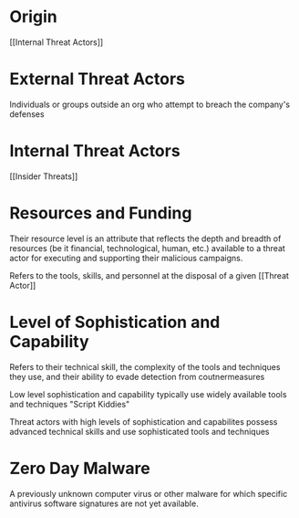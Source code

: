# Origin
[[Internal Threat Actors]]

# External Threat Actors

Individuals or groups outside an org who attempt to breach the company's defenses

# Internal Threat Actors

[[Insider Threats]]

# Resources and Funding

Their resource level is an attribute that reflects the depth and breadth of resources (be it financial, technological, human, etc.) available to a threat actor for executing and supporting their malicious campaigns.

Refers to the tools, skills, and personnel at the disposal of a given [[Threat Actor]]

# Level of Sophistication and Capability

Refers to their technical skill, the complexity of the tools and techniques they use, and their ability to evade detection from coutnermeasures

Low level sophistication and capability typically use widely available tools and techniques
"Script Kiddies"

Threat actors with high levels of sophistication and capabilites possess advanced technical skills and use sophisticated tools and techniques

# Zero Day Malware

A previously unknown computer virus or other malware for which specific antivirus software signatures are not yet available.